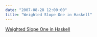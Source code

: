 ```yaml
---
date: "2007-08-28 12:00:00"
title: "Weighted Slope One in Haskell"
---
```


[Weighted Slope One in Haskell](/lemire/blog/2007/08-28-weighted-slope-one-in-haskell)


